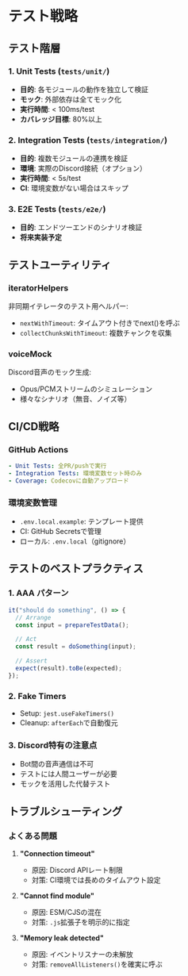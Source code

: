 # テスト戦略

## テスト階層

### 1. Unit Tests (`tests/unit/`)

- **目的**: 各モジュールの動作を独立して検証
- **モック**: 外部依存は全てモック化
- **実行時間**: < 100ms/test
- **カバレッジ目標**: 80%以上

### 2. Integration Tests (`tests/integration/`)

- **目的**: 複数モジュールの連携を検証
- **環境**: 実際のDiscord接続（オプション）
- **実行時間**: < 5s/test
- **CI**: 環境変数がない場合はスキップ

### 3. E2E Tests (`tests/e2e/`)

- **目的**: エンドツーエンドのシナリオ検証
- **将来実装予定**

## テストユーティリティ

### iteratorHelpers

非同期イテレータのテスト用ヘルパー:

- `nextWithTimeout`: タイムアウト付きでnext()を呼ぶ
- `collectChunksWithTimeout`: 複数チャンクを収集

### voiceMock

Discord音声のモック生成:

- Opus/PCMストリームのシミュレーション
- 様々なシナリオ（無音、ノイズ等）

## CI/CD戦略

### GitHub Actions

```yaml
- Unit Tests: 全PR/pushで実行
- Integration Tests: 環境変数セット時のみ
- Coverage: Codecovに自動アップロード
```

### 環境変数管理

- `.env.local.example`: テンプレート提供
- CI: GitHub Secretsで管理
- ローカル: `.env.local`（gitignore）

## テストのベストプラクティス

### 1. AAA パターン

```typescript
it("should do something", () => {
  // Arrange
  const input = prepareTestData();

  // Act
  const result = doSomething(input);

  // Assert
  expect(result).toBe(expected);
});
```

### 2. Fake Timers

- Setup: `jest.useFakeTimers()`
- Cleanup: `afterEach`で自動復元

### 3. Discord特有の注意点

- Bot間の音声通信は不可
- テストには人間ユーザーが必要
- モックを活用した代替テスト

## トラブルシューティング

### よくある問題

1. **"Connection timeout"**

   - 原因: Discord APIレート制限
   - 対策: CI環境では長めのタイムアウト設定

2. **"Cannot find module"**

   - 原因: ESM/CJSの混在
   - 対策: `.js`拡張子を明示的に指定

3. **"Memory leak detected"**
   - 原因: イベントリスナーの未解放
   - 対策: `removeAllListeners()`を確実に呼ぶ
